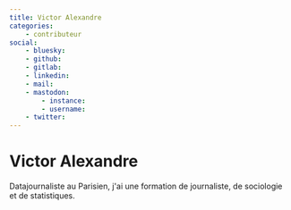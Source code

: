 ```yaml
---
title: Victor Alexandre
categories:
    - contributeur
social:
    - bluesky:
    - github:
    - gitlab:
    - linkedin:
    - mail:
    - mastodon:
        - instance:
        - username:
    - twitter:
---
```


# Victor Alexandre

<!-- --8<-- [start:author-sign-block] -->

Datajournaliste au Parisien, j'ai une formation de journaliste, de sociologie et de statistiques.

<!-- --8<-- [end:author-sign-block] -->
